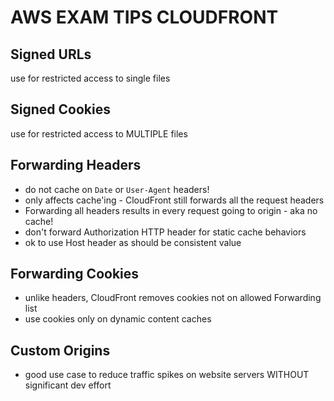 # AWS EXAM TIPS CLOUDFRONT

## Signed URLs

use for restricted access to single files

## Signed Cookies

use for restricted access to MULTIPLE files

## Forwarding Headers

- do not cache on `Date` or `User-Agent` headers!
- only affects cache'ing - CloudFront still forwards all the request headers
- Forwarding all headers results in every request going to origin - aka no cache!
- don't forward Authorization HTTP header for static cache behaviors
- ok to use Host header as should be consistent value

## Forwarding Cookies

- unlike headers, CloudFront removes cookies not on allowed Forwarding list
- use cookies only on dynamic content caches

## Custom Origins

- good use case to reduce traffic spikes on website servers WITHOUT significant dev effort
